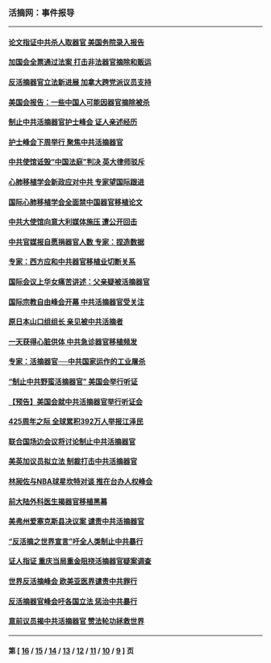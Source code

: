 ### 活摘网：事件报导
---
#### [论文指证中共杀人取器官 美国务院录入报告](../../pages/nf5877/n13999890.md) 
#### [加国会全票通过法案 打击非法器官摘除和贩运](../../pages/nf5877/n13884924.md) 
#### [反活摘器官立法新进展 加拿大跨党派议员支持](../../pages/nf5877/n13876061.md) 
#### [美国会报告：一些中国人可能因器官摘除被杀](../../pages/nf5877/n13867964.md) 
#### [制止中共活摘器官护士峰会 证人亲述经历](../../pages/nf5877/n13859007.md) 
#### [护士峰会下周举行 聚焦中共活摘器官](../../pages/nf5877/n13855418.md) 
#### [中共使馆诋毁“中国法庭”判决 英大律师驳斥](../../pages/nf5877/n13833945.md) 
#### [心肺移植学会新政应对中共 专家望国际跟进](../../pages/nf5877/n13829043.md) 
#### [国际心肺移植学会全面禁中国器官移植论文](../../pages/nf5877/n13827785.md) 
#### [中共大使馆向意大利媒体施压 遭公开回击](../../pages/nf5877/n13826038.md) 
#### [中共官媒报自愿捐器官人数 专家：捏造数据](../../pages/nf5877/n13814130.md) 
#### [专家：西方应和中共器官移植业切断关系](../../pages/nf5877/n13772828.md) 
#### [国际会议上华女痛苦讲述：父亲疑被活摘器官](../../pages/nf5877/n13771583.md) 
#### [国际宗教自由峰会开幕 中共活摘器官受关注](../../pages/nf5877/n13769995.md) 
#### [原日本山口组组长 亲见被中共活摘者](../../pages/nf5877/n13767360.md) 
#### [一天获得心脏供体 中共急诊器官移植频发](../../pages/nf5877/n13764689.md) 
#### [专家：活摘器官──中共国家运作的工业屠杀](../../pages/nf5877/n13761178.md) 
#### [“制止中共野蛮活摘器官” 美国会举行听证](../../pages/nf5877/n13735831.md) 
#### [【预告】美国会就中共活摘器官举行听证会](../../pages/nf5877/n13732843.md) 
#### [425周年之际 全球累积392万人举报江泽民](../../pages/nf5877/n13719232.md) 
#### [联合国场边会议将讨论制止中共活摘器官](../../pages/nf5877/n13656361.md) 
#### [美英加议员拟立法 制裁打击中共活摘器官](../../pages/nf5877/n13430251.md) 
#### [林昶佐与NBA球星坎特对谈 推在台办人权峰会](../../pages/nf5877/n13414467.md) 
#### [前大陆外科医生揭器官移植黑幕](../../pages/nf5877/n13401416.md) 
#### [美弗州爱塞克斯县决议案 谴责中共活摘器官](../../pages/nf5877/n13320919.md) 
#### [“反活摘之世界宣言”吁全人类制止中共暴行](../../pages/nf5877/n13259730.md) 
#### [证人指证 重庆当局重金阻挠活摘器官疑案调查](../../pages/nf5877/n13259127.md) 
#### [世界反活摘峰会 欧美亚医界谴责中共罪行](../../pages/nf5877/n13253550.md) 
#### [反活摘器官峰会吁各国立法 惩治中共暴行](../../pages/nf5877/n13245052.md) 
#### [意前议员揭中共活摘器官 赞法轮功拯救世界](../../pages/nf5877/n13203445.md) 

---
#### 第 [ [16](./16.md) / [15](./15.md) / [14](./14.md) / [13](./13.md) / [12](./12.md) / [11](./11.md) / [10](./10.md) / [9](./9.md) ] 页
